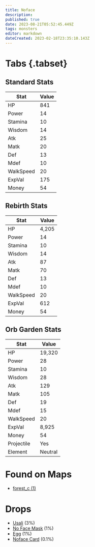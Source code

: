 ```yaml
---
title: Noface
description: 
published: true
date: 2023-08-21T05:52:45.449Z
tags: monsters
editor: markdown
dateCreated: 2023-02-18T23:35:10.143Z
---
```


# Tabs {.tabset}

## Standard Stats

|Stat|Value|
|-|-|
|HP|841|
|Power|14|
|Stamina|10|
|Wisdom|14|
|Atk|25|
|Matk|20|
|Def|13|
|Mdef|10|
|WalkSpeed|20|
|ExpVal|175|
|Money|54|
## Rebirth Stats

|Stat|Value|
|-|-|
|HP|4,205|
|Power|14|
|Stamina|10|
|Wisdom|14|
|Atk|87|
|Matk|70|
|Def|13|
|Mdef|10|
|WalkSpeed|20|
|ExpVal|612|
|Money|54|
## Orb Garden Stats

|Stat|Value|
|-|-|
|HP|19,320|
|Power|28|
|Stamina|10|
|Wisdom|28|
|Atk|129|
|Matk|105|
|Def|19|
|Mdef|15|
|WalkSpeed|20|
|ExpVal|8,925|
|Money|54|
|Projectile|Yes|
|Element|Neutral|

# Found on Maps
 * [forest_c (1)](/maps/forest_c)

# Drops
 * [Usali](/items/usali) (3%)
 * [No Face Mask](/items/no-face-mask) (1%)
 * [Egg](/items/egg) (1%)
 * [Noface Card](/items/noface-card) (0.1%)
